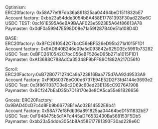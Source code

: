 Optimism:   
ERC20factory: 0x58A77ef8Fdb36a891825aa04464beD1511832bE7   
Account factory: 0xbb23a54dde3054b8A458E17781393F30ad228e6C    
USDC TEST: 0xc161E595A6eBA9BAAF023e5923E5A64f86613A78    
Paymaster: 0x0dF0a59947E598D08e71a59f287B40e51a108D4D   


BASE:    
ERC20factory: 0xBFC2610542C7bcC56eBF526eD95b271a1015F1D1    
Account factory: 0x9AD840B246e09a5d093842a625D3Ec5991b73282    
USDC Test: 0xBFC2610542C7bcC56eBF526eD95b271a1015F1D1    
Paymaster: 0xA13688C788AdCa35348F9bFF89Cf882A217D56f0    

Scroll:    
ERC20Factory:0xB72B0771274Ca9a723816Baa775d7AA92d9533A9    
Account Factory: 0xF9D60376eC00d6737E94E52D2F3fd4144e3693e2    
USDC Test: 0x3f8611037D3e9c2D69c60ed23E139cC9276A1908    
Paymaster: 0xBCf247bEaD35b7D18170e3e8CA5ca55e81B26656    


Gnosis:
ERC20Factory: 0x9BAD40cD7c4d8Fb9b66778B1eAc02B14552E8b41    
Account Factory: 0x58A77ef8Fdb36a891825aa04464beD1511832bE7    
USDC Test: 0xF948475b5d1AFd445aDF6532430Ba568153F5Db5    
Paymaster: 0xbb23a54dde3054b8A458E17781393F30ad228e6C   
